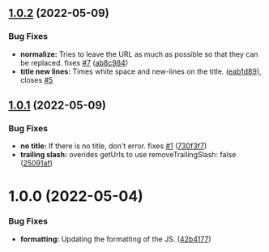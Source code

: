 ## [1.0.2](https://github.com/PaulKinlan/logseq-webpage-title/compare/v1.0.1...v1.0.2) (2022-05-09)


### Bug Fixes

* **normalize:** Tries to leave the URL as much as possible so that they can be replaced. fixes [#7](https://github.com/PaulKinlan/logseq-webpage-title/issues/7) ([ab8c984](https://github.com/PaulKinlan/logseq-webpage-title/commit/ab8c984242eef0a5bd72cfe90783e369379e0d9b))
* **title new lines:** Times white space and new-lines on the title. ([eab1d89](https://github.com/PaulKinlan/logseq-webpage-title/commit/eab1d8997ca748d1db7bea9e9d8aafe784f1119e)), closes [#5](https://github.com/PaulKinlan/logseq-webpage-title/issues/5)

## [1.0.1](https://github.com/PaulKinlan/logseq-webpage-title/compare/v1.0.0...v1.0.1) (2022-05-09)


### Bug Fixes

* **no title:** If there is no title, don't error. fixes [#1](https://github.com/PaulKinlan/logseq-webpage-title/issues/1) ([730f3f7](https://github.com/PaulKinlan/logseq-webpage-title/commit/730f3f770dd07ce19f227427efd4d4f305a26230))
* **trailing slash:** overides getUrls to use removeTrailingSlash: false ([25091af](https://github.com/PaulKinlan/logseq-webpage-title/commit/25091afcc73d6a2c016bda6e7db923a6f5380840))

# 1.0.0 (2022-05-04)


### Bug Fixes

* **formatting:** Updating the formatting of the JS. ([42b4177](https://github.com/PaulKinlan/logseq-webpage-title/commit/42b417721d6ef79a516ab78dd82f5ec829739e46))
